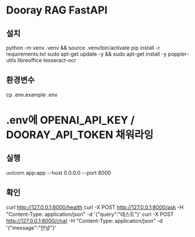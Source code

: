 # Dooray RAG FastAPI

## 설치
python -m venv .venv && source .venv/bin/activate
pip install -r requirements.txt
sudo apt-get update -y && sudo apt-get install -y poppler-utils libreoffice tesseract-ocr


## 환경변수
cp .env.example .env
# .env에 OPENAI_API_KEY / DOORAY_API_TOKEN 채워라잉

## 실행
uvicorn app:app --host 0.0.0.0 --port 8000

## 확인
curl http://127.0.0.1:8000/health
curl -X POST http://127.0.0.1:8000/ask  -H "Content-Type: application/json" -d '{"query":"테스트"}'
curl -X POST http://127.0.0.1:8000/chat -H "Content-Type: application/json" -d '{"message":"안녕"}'
